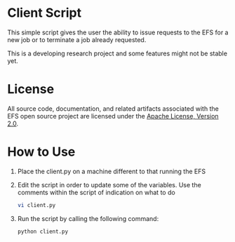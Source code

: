 # Client Script
This simple script gives the user the ability to issue requests to the EFS for a new job or to terminate a job already requested. 

This is a developing research project and some features might not be stable yet.

# License
All source code, documentation, and related artifacts associated with the EFS open source project are licensed under the [Apache License, Version 2.0](http://www.apache.org/licenses/LICENSE-2.0.html).

# How to Use

1. Place the client.py on a machine different to that running the EFS

2. Edit the script in order to update some of the variables. Use the comments within the script of indication on what to do
    ```bash
    vi client.py
    ``` 
    
3. Run the script by calling the following command:
    ```bash
    python client.py
    ```